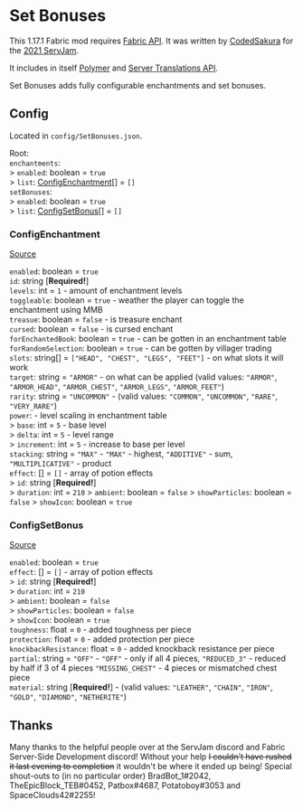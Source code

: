 # Set Bonuses
This 1.17.1 Fabric mod requires [Fabric API](). 
It was written by [CodedSakura](http://codedsakura.eu/) 
for the [2021 ServJam](https://servjam.xyz/summer21/).

It includes in itself [Polymer](https://github.com/Patbox/polymer) 
and [Server Translations API](https://github.com/arthurbambou/Server-Translations).

Set Bonuses adds fully configurable enchantments and set bonuses.


## Config

Located in `config/SetBonuses.json`.

Root:  
`enchantments`:  
&gt; `enabled`: boolean = `true`  
&gt; `list`: [ConfigEnchantment](#configenchantment)[] = `[]`  
`setBonuses`:  
&gt; `enabled`: boolean = `true`  
&gt; `list`: [ConfigSetBonus](#configsetbonus)[] = `[]`

### ConfigEnchantment
[Source](https://github.com/CodedSakura/SetBonuses/blob/4099212dca59880abad6d5c3303a7c5542fde271/src/main/java/eu/codedsakura/setbonuses/config/ConfigEnchant.java#L9)

`enabled`: boolean = `true`    
`id`: string [**Required!**]  
`levels`: int = `1` - amount of enchantment levels  
`toggleable`: boolean = `true` - weather the player can toggle the enchantment using MMB  
`treasue`: boolean = `false` - is treasure enchant  
`cursed`: boolean = `false` - is cursed enchant  
`forEnchantedBook`: boolean = `true` - can be gotten in an enchantment table  
`forRandomSelection`: boolean = `true` - can be gotten by villager trading  
`slots`: string[] = `["HEAD", "CHEST", "LEGS", "FEET"]` - on what slots it will work  
`target`: string = `"ARMOR"` - on what can be applied 
(valid values: `"ARMOR"`, `"ARMOR_HEAD"`, `"ARMOR_CHEST"`, `"ARMOR_LEGS"`, `"ARMOR_FEET"`)  
`rarity`: string = `"UNCOMMON"` - (valid values: `"COMMON"`, `"UNCOMMON"`, `"RARE"`, `"VERY_RARE"`)  
`power`: - level scaling in enchantment table  
&gt; `base`: int = `5` - base level  
&gt; `delta`: int = `5` - level range  
&gt; `increment`: int = `5` - increase to base per level  
`stacking`: string = `"MAX"` - `"MAX"` - highest, `"ADDITIVE"` - sum, `"MULTIPLICATIVE"` - product  
`effect`: [] = `[]` - array of potion effects  
&gt; `id`: string [**Required!**]  
&gt; `duration`: int = `210`
&gt; `ambient`: boolean = `false`
&gt; `showParticles`: boolean = `false`
&gt; `showIcon`: boolean = `true`

### ConfigSetBonus
[Source](https://github.com/CodedSakura/SetBonuses/blob/4099212dca59880abad6d5c3303a7c5542fde271/src/main/java/eu/codedsakura/setbonuses/config/ConfigSetBonus.java#L7)

`enabled`: boolean = `true`  
`effect`: [] = `[]` - array of potion effects  
&gt; `id`: string [**Required!**]  
&gt; `duration`: int = `210`  
&gt; `ambient`: boolean = `false`  
&gt; `showParticles`: boolean = `false`  
&gt; `showIcon`: boolean = `true`  
`toughness`: float = `0` - added toughness per piece  
`protection`: float = `0` - added protection per piece  
`knockbackResistance`: float = `0` - added knockback resistance per piece  
`partial`: string = `"OFF"` - `"OFF"` - only if all 4 pieces, `"REDUCED_3"` - reduced by half if 3 of 4 pieces
`"MISSING_CHEST"` - 4 pieces or mismatched chest piece  
`material`: string [**Required!**] - (valid values: `"LEATHER"`, `"CHAIN"`, `"IRON"`, `"GOLD"`, `"DIAMOND"`, `"NETHERITE"`)  


## Thanks

Many thanks to the helpful people over at the ServJam discord and Fabric Server-Side Development discord!
Without your help ~~I couldn't have rushed it last evening to completion~~ it wouldn't be where it ended up being!
Special shout-outs to (in no particular order) BradBot_1#2042, TheEpicBlock_TEB#0452, Patbox#4687, Potatoboy#3053 and SpaceClouds42#2255!
